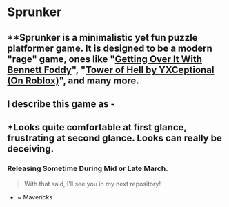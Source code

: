 # Sprunker
**Sprunker is a minimalistic yet fun puzzle platformer game. It is designed to be a modern "rage" game, ones like "[Getting Over It With Bennett Foddy](https://store.steampowered.com/app/240720/Getting_Over_It_with_Bennett_Foddy/)", "[Tower of Hell by YXCeptional (On Roblox)](https://www.roblox.com/games/1962086868/Tower-of-Hell)", and many more.
---
## I describe this game as - 
*Looks quite comfortable at first glance, frustrating at second glance. Looks can really be deceiving.
---
### Releasing Sometime During Mid or Late March.
> With that said, I'll see you in my next repository!
* ~ Mavericks
